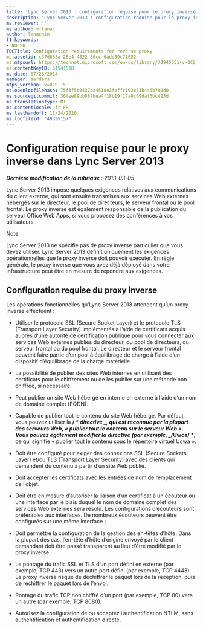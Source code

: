 ```yaml
---
title: 'Lync Server 2013 : configuration requise pour le proxy inverse'
description: 'Lync Server 2013 : configuration requise pour le proxy inverse.'
ms.reviewer: ''
ms.author: v-lanac
author: lanachin
f1.keywords:
- NOCSH
TOCTitle: Configuration requirements for reverse proxy
ms:assetid: c37d688a-28e4-4822-80cc-6add59c71052
ms:mtpsurl: https://technet.microsoft.com/en-us/library/JJ945651(v=OCS.15)
ms:contentKeyID: 51541518
ms.date: 07/23/2014
manager: serdars
mtps_version: v=OCS.15
ms.openlocfilehash: 75f3f5b9437ba4518e3feffc193853b446b702d0
ms.sourcegitcommit: 36fee89bb887bea4f18b19f17a8c69daf5bc423d
ms.translationtype: MT
ms.contentlocale: fr-FR
ms.lasthandoff: 11/24/2020
ms.locfileid: "49395157"
---
```

# <a name="configuration-requirements-for-reverse-proxy-in-lync-server-2013"></a>Configuration requise pour le proxy inverse dans Lync Server 2013

<div data-xmlns="http://www.w3.org/1999/xhtml">

<div class="topic" data-xmlns="http://www.w3.org/1999/xhtml" data-msxsl="urn:schemas-microsoft-com:xslt" data-cs="https://msdn.microsoft.com/">

<div data-asp="https://msdn2.microsoft.com/asp">



</div>

<div id="mainSection">

<div id="mainBody">

<span> </span>

_**Dernière modification de la rubrique :** 2013-03-05_

Lync Server 2013 impose quelques exigences relatives aux communications du client externe, qui sont ensuite transmises aux services Web externes hébergés sur le directeur, le pool de directeurs, le serveur frontal ou le pool frontal. Le proxy inverse est également responsable de la publication du serveur Office Web Apps, si vous proposez des conférences à vos utilisateurs.

<div>


> [!NOTE]  
> Lync Server 2013 ne spécifie pas de proxy inverse particulier que vous devez utiliser. Lync Server 2013 définit uniquement les exigences opérationnelles que le proxy inverse doit pouvoir exécuter. En règle générale, le proxy inverse que vous avez déjà déployé dans votre infrastructure peut être en mesure de répondre aux exigences.



</div>

<div>

## <a name="reverse-proxy-requirements"></a>Configuration requise du proxy inverse

Les opérations fonctionnelles qu’Lync Server 2013 attendent qu’un proxy inverse effectuent :

  - Utiliser le protocole SSL (Secure Socket Layer) et le protocole TLS (Transport Layer Security) implémentés à l’aide de certificats acquis auprès d’une autorité de certification publique pour vous connecter aux services Web externes publiés du directeur, du pool de directeurs, du serveur frontal ou du pool frontal. Le directeur et le serveur frontal peuvent faire partie d’un pool à équilibrage de charge à l’aide d’un dispositif d’équilibrage de la charge matérielle.

  - La possibilité de publier des sites Web internes en utilisant des certificats pour le chiffrement ou de les publier sur une méthode non chiffrée, si nécessaire.

  - Peut publier un site Web hébergé en interne en externe à l’aide d’un nom de domaine complet (FQDN).

  - Capable de publier tout le contenu du site Web hébergé. Par défaut, vous pouvez utiliser la **/ \* *directive _, qui est reconnue par la plupart des serveurs Web, « publier tout le contenu sur le serveur Web ». Vous pouvez également modifier la directive (par exemple, _*/Uwca/ \***, ce qui signifie « publier tout le contenu sous le répertoire virtuel Ucwa ».

  - Doit être configuré pour exiger des connexions SSL (Secure Sockets Layer) et/ou TLS (Transport Layer Security) avec des clients qui demandent du contenu à partir d’un site Web publié.

  - Doit accepter les certificats avec les entrées de nom de remplacement de l’objet.

  - Doit être en mesure d’autoriser la liaison d’un certificat à un écouteur ou une interface par le biais duquel le nom de domaine complet des services Web externes sera résolu. Les configurations d’écouteurs sont préférables aux interfaces. De nombreux écouteurs peuvent être configurés sur une même interface ;

  - Doit permettre la configuration de la gestion des en-têtes d’hôte. Dans la plupart des cas, l’en-tête d’hôte d’origine envoyé par le client demandant doit être passé transparent au lieu d’être modifié par le proxy inverse.

  - Le pontage du trafic SSL et TLS d’un port défini en externe (par exemple, TCP 443) vers un autre port défini (par exemple, TCP 4443). Le proxy inverse risque de déchiffrer le paquet lors de la réception, puis de rechiffrer le paquet lors de l’envoi.

  - Pontage du trafic TCP non chiffré d’un port (par exemple, TCP 80) vers un autre (par exemple, TCP 8080).

  - Autorisez la configuration de ou acceptez l’authentification NTLM, sans authentification et authentification directe.

</div>

</div>

<span> </span>

</div>

</div>

</div>

